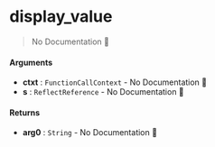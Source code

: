 # display\_value

> No Documentation 🚧

#### Arguments

- **ctxt** : `FunctionCallContext` \- No Documentation 🚧
- **s** : `ReflectReference` \- No Documentation 🚧

#### Returns

- **arg0** : `String` \- No Documentation 🚧